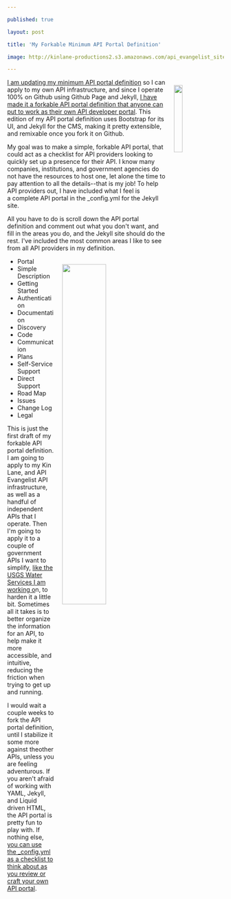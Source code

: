 ---
published: true
layout: post
title: 'My Forkable Minimum API Portal Definition'
image: http://kinlane-productions2.s3.amazonaws.com/api_evangelist_site/blog/minimum_api_portal.png
---

<p><img style="padding: 15px;" src="https://s3.amazonaws.com/kinlane-productions2/bw-icons/bw-portal.jpg" alt="" width="20%" align="right" />
<p><a href="http://portal.minimum.apievangelist.com/">I am updating my minimum API portal definition</a>&nbsp;so I can apply to my own API infrastructure, and since I operate 100% on Github using Github Page and Jekyll, <a href="https://github.com/api-evangelist/portal-minimum">I have made it a forkable API portal definition that anyone can put to work as their own API developer portal</a>. This edition of my API portal definition uses Bootstrap for its UI, and Jekyll for the CMS, making it pretty extensible, and remixable once you fork it on Github.
<p>My goal was to make a simple, forkable API portal, that could act as a checklist for API providers looking to quickly set up a presence for their API. I know many companies, institutions, and government agencies do not have the resources&nbsp;to host one, let alone the time to pay attention to all the details--that is my job! To help API providers out, I have included what I feel is a&nbsp;complete API portal in the&nbsp;_config.yml for the Jekyll site.
<p>All you have to do is scroll down the API portal definition and comment out what you don't want, and fill in the areas you do, and the Jekyll site should do the rest. I've included the most common areas I like to see from all API providers in my definition.
<p><img style="padding: 15px;" src="https://kinlane-productions2.s3.amazonaws.com/api_evangelist_site/blog/minimum_api_portal.png" alt="" width="45%" align="right" />
<ul>
<li>Portal</li>
<li>Simple Description</li>
<li>Getting Started</li>
<li>Authentication</li>
<li>Documentation</li>
<li>Discovery</li>
<li>Code</li>
<li>Communication</li>
<li>Plans</li>
<li>Self-Service Support</li>
<li>Direct Support</li>
<li>Road Map</li>
<li>Issues</li>
<li>Change Log</li>
<li>Legal</li>
</ul>
<p>This is just the first draft of my forkable API portal definition. I am going to apply to my Kin Lane, and API Evangelist API infrastructure, as well as a handful of independent APIs that I operate. Then I'm going to apply it to a couple of government APIs I want to simplify, <a href="http://apievangelist.com/2016/09/08/defining-api-surface-area-by-converting-html-forms-to-open-api-specs/">like the USGS Water Services I am working o</a>n, to harden it a little bit. Sometimes all it takes is to better organize the information for an API, to help make it more accessible, and intuitive, reducing the friction when trying to get up and running.
<p>I would wait a couple weeks to fork the API portal definition, until I stabilize it some more against theother APIs, unless you are feeling adventurous. If you aren't afraid of working with YAML, Jekyll, and Liquid driven HTML, the API portal is pretty fun to play with. If nothing else, <a href="https://github.com/api-evangelist/portal-minimum/blob/gh-pages/_config.yml">you can use the&nbsp;_config.yml as a checklist to think about as you review or craft your own API portal</a>.

